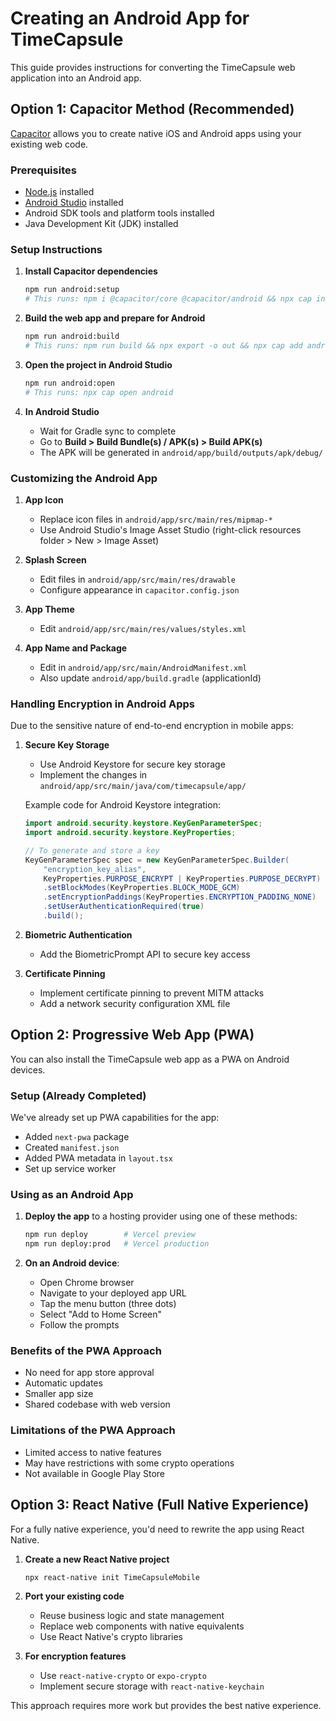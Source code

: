 # Creating an Android App for TimeCapsule

This guide provides instructions for converting the TimeCapsule web application into an Android app.

## Option 1: Capacitor Method (Recommended)

[Capacitor](https://capacitorjs.com/) allows you to create native iOS and Android apps using your existing web code.

### Prerequisites

- [Node.js](https://nodejs.org/) installed
- [Android Studio](https://developer.android.com/studio) installed
- Android SDK tools and platform tools installed
- Java Development Kit (JDK) installed

### Setup Instructions

1. **Install Capacitor dependencies**

   ```bash
   npm run android:setup
   # This runs: npm i @capacitor/core @capacitor/android && npx cap init TimeCapsule "TimeCapsule" --web-dir=out
   ```

2. **Build the web app and prepare for Android**

   ```bash
   npm run android:build
   # This runs: npm run build && npx export -o out && npx cap add android && npx cap copy
   ```

3. **Open the project in Android Studio**

   ```bash
   npm run android:open
   # This runs: npx cap open android
   ```

4. **In Android Studio**
   - Wait for Gradle sync to complete
   - Go to **Build > Build Bundle(s) / APK(s) > Build APK(s)**
   - The APK will be generated in `android/app/build/outputs/apk/debug/`

### Customizing the Android App

1. **App Icon**
   - Replace icon files in `android/app/src/main/res/mipmap-*`
   - Use Android Studio's Image Asset Studio (right-click resources folder > New > Image Asset)

2. **Splash Screen**
   - Edit files in `android/app/src/main/res/drawable`
   - Configure appearance in `capacitor.config.json`

3. **App Theme**
   - Edit `android/app/src/main/res/values/styles.xml`

4. **App Name and Package**
   - Edit in `android/app/src/main/AndroidManifest.xml`
   - Also update `android/app/build.gradle` (applicationId)

### Handling Encryption in Android Apps

Due to the sensitive nature of end-to-end encryption in mobile apps:

1. **Secure Key Storage**
   - Use Android Keystore for secure key storage
   - Implement the changes in `android/app/src/main/java/com/timecapsule/app/`

   Example code for Android Keystore integration:
   ```java
   import android.security.keystore.KeyGenParameterSpec;
   import android.security.keystore.KeyProperties;
   
   // To generate and store a key
   KeyGenParameterSpec spec = new KeyGenParameterSpec.Builder(
       "encryption_key_alias",
       KeyProperties.PURPOSE_ENCRYPT | KeyProperties.PURPOSE_DECRYPT)
       .setBlockModes(KeyProperties.BLOCK_MODE_GCM)
       .setEncryptionPaddings(KeyProperties.ENCRYPTION_PADDING_NONE)
       .setUserAuthenticationRequired(true)
       .build();
   ```

2. **Biometric Authentication**
   - Add the BiometricPrompt API to secure key access

3. **Certificate Pinning**
   - Implement certificate pinning to prevent MITM attacks
   - Add a network security configuration XML file

## Option 2: Progressive Web App (PWA)

You can also install the TimeCapsule web app as a PWA on Android devices.

### Setup (Already Completed)

We've already set up PWA capabilities for the app:
- Added `next-pwa` package
- Created `manifest.json`
- Added PWA metadata in `layout.tsx`
- Set up service worker

### Using as an Android App

1. **Deploy the app** to a hosting provider using one of these methods:
   ```bash
   npm run deploy        # Vercel preview
   npm run deploy:prod   # Vercel production
   ```

2. **On an Android device**:
   - Open Chrome browser
   - Navigate to your deployed app URL
   - Tap the menu button (three dots)
   - Select "Add to Home Screen"
   - Follow the prompts

### Benefits of the PWA Approach

- No need for app store approval
- Automatic updates
- Smaller app size
- Shared codebase with web version

### Limitations of the PWA Approach

- Limited access to native features
- May have restrictions with some crypto operations
- Not available in Google Play Store

## Option 3: React Native (Full Native Experience)

For a fully native experience, you'd need to rewrite the app using React Native.

1. **Create a new React Native project**
   ```bash
   npx react-native init TimeCapsuleMobile
   ```

2. **Port your existing code**
   - Reuse business logic and state management
   - Replace web components with native equivalents
   - Use React Native's crypto libraries

3. **For encryption features**
   - Use `react-native-crypto` or `expo-crypto`
   - Implement secure storage with `react-native-keychain`

This approach requires more work but provides the best native experience. 